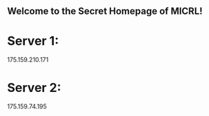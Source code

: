 ## Welcome to the Secret Homepage of MICRL!
# Server 1:
175.159.210.171
# Server 2:
175.159.74.195







